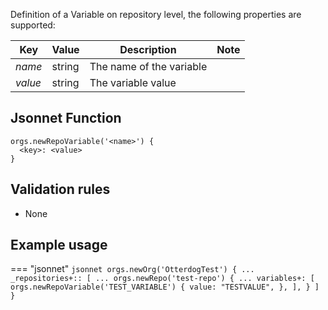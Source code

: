 Definition of a Variable on repository level, the following properties are supported:

| Key                     | Value          | Description              | Note |
|-------------------------|----------------|--------------------------|------|
| _name_                  | string         | The name of the variable |      |
| _value_                 | string         | The variable value       |      |

## Jsonnet Function

``` jsonnet
orgs.newRepoVariable('<name>') {
  <key>: <value>
}
```

## Validation rules

- None

## Example usage

=== "jsonnet"
    ``` jsonnet
    orgs.newOrg('OtterdogTest') {
      ...
      _repositories+:: [
        ...
        orgs.newRepo('test-repo') {
          ...
          variables+: [
            orgs.newRepoVariable('TEST_VARIABLE') {
              value: "TESTVALUE",
            },
          ],
        }
      ]
    }
    ```
